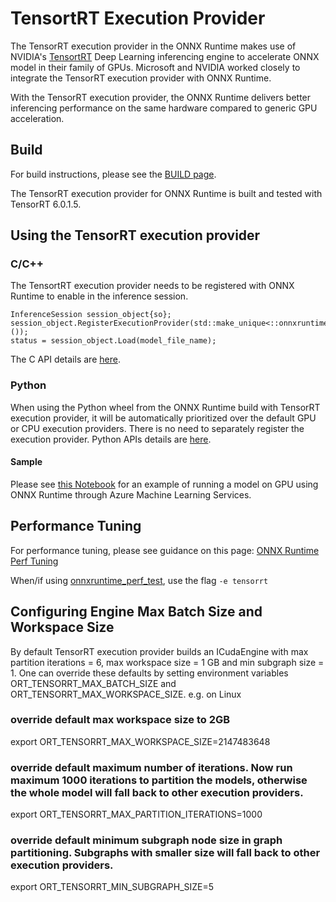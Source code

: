 # TensortRT Execution Provider

The TensorRT execution provider in the ONNX Runtime makes use of NVIDIA's [TensortRT](https://developer.nvidia.com/tensorrt) Deep Learning inferencing engine to accelerate ONNX model in their family of GPUs. Microsoft and NVIDIA worked closely to integrate the TensorRT execution provider with ONNX Runtime.

With the TensorRT execution provider, the ONNX Runtime delivers better inferencing performance on the same hardware compared to generic GPU acceleration. 

## Build
For build instructions, please see the [BUILD page](../../BUILD.md#tensorrt). 

The TensorRT execution provider for ONNX Runtime is built and tested with TensorRT 6.0.1.5.

## Using the TensorRT execution provider
### C/C++
The TensortRT execution provider needs to be registered with ONNX Runtime to enable in the inference session. 
```
InferenceSession session_object{so};
session_object.RegisterExecutionProvider(std::make_unique<::onnxruntime::TensorrtExecutionProvider>());
status = session_object.Load(model_file_name);
```
The C API details are [here](../C_API.md#c-api).

### Python
When using the Python wheel from the ONNX Runtime build with TensorRT execution provider, it will be automatically prioritized over the default GPU or CPU execution providers. There is no need to separately register the execution provider. Python APIs details are [here](https://microsoft.github.io/onnxruntime/api_summary.html).

#### Sample
Please see [this Notebook](../python/notebooks/onnx-inference-byoc-gpu-cpu-aks.ipynb) for an example of running a model on GPU using ONNX Runtime through Azure Machine Learning Services.

## Performance Tuning
For performance tuning, please see guidance on this page: [ONNX Runtime Perf Tuning](../ONNX_Runtime_Perf_Tuning.md)

When/if using [onnxruntime_perf_test](../../onnxruntime/test/perftest#onnxruntime-performance-test), use the flag `-e tensorrt` 

## Configuring Engine Max Batch Size and Workspace Size
By default TensorRT execution provider builds an ICudaEngine with max partition iterations = 6, max workspace size = 1 GB and min subgraph size = 1.
One can override these defaults by setting environment variables ORT_TENSORRT_MAX_BATCH_SIZE and ORT_TENSORRT_MAX_WORKSPACE_SIZE.
e.g. on Linux

### override default max workspace size to 2GB
export ORT_TENSORRT_MAX_WORKSPACE_SIZE=2147483648

### override default maximum number of iterations. Now run maximum 1000 iterations to partition the models, otherwise the whole model will fall back to other execution providers. 
export ORT_TENSORRT_MAX_PARTITION_ITERATIONS=1000
        
### override default minimum subgraph node size in graph partitioning. Subgraphs with smaller size will fall back to other execution providers.
export ORT_TENSORRT_MIN_SUBGRAPH_SIZE=5
